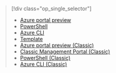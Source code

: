 > [!div class="op_single_selector"]
> * [Azure portal preview](../articles/virtual-network/virtual-networks-create-vnet-arm-pportal.md)
> * [PowerShell](../articles/virtual-network/virtual-networks-create-vnet-arm-ps.md)
> * [Azure CLI](../articles/virtual-network/virtual-networks-create-vnet-arm-cli.md)
> * [Template](../articles/virtual-network/virtual-networks-create-vnet-arm-template-click.md)
> * [Azure portal preview (Classic)](../articles/virtual-network/virtual-networks-create-vnet-classic-pportal.md)
> * [Classic Management Portal (Classic)](../articles/virtual-network/virtual-networks-create-vnet-classic-portal.md)
> * [PowerShell (Classic)](../articles/virtual-network/virtual-networks-create-vnet-classic-netcfg-ps.md)
> * [Azure CLI (Classic)](../articles/virtual-network/virtual-networks-create-vnet-classic-cli.md)
